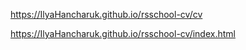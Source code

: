 https://IlyaHancharuk.github.io/rsschool-cv/cv

https://IlyaHancharuk.github.io/rsschool-cv/index.html